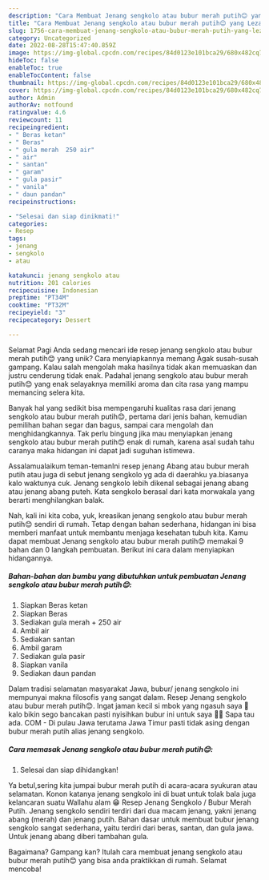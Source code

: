 ```yaml
---
description: "Cara Membuat Jenang sengkolo atau bubur merah putih😊 yang Lezat, Enak"
title: "Cara Membuat Jenang sengkolo atau bubur merah putih😊 yang Lezat, Enak"
slug: 1756-cara-membuat-jenang-sengkolo-atau-bubur-merah-putih-yang-lezat-enak
category: Uncategorized
date: 2022-08-28T15:47:40.859Z
image: https://img-global.cpcdn.com/recipes/84d0123e101bca29/680x482cq70/jenang-sengkolo-atau-bubur-merah-putih-foto-resep-utama.jpg
hideToc: false
enableToc: true
enableTocContent: false
thumbnail: https://img-global.cpcdn.com/recipes/84d0123e101bca29/680x482cq70/jenang-sengkolo-atau-bubur-merah-putih-foto-resep-utama.jpg
cover: https://img-global.cpcdn.com/recipes/84d0123e101bca29/680x482cq70/jenang-sengkolo-atau-bubur-merah-putih-foto-resep-utama.jpg
author: Admin
authorAv: notfound
ratingvalue: 4.6
reviewcount: 11
recipeingredient:
- " Beras ketan"
- " Beras"
- " gula merah  250 air"
- " air"
- " santan"
- " garam"
- " gula pasir"
- " vanila"
- " daun pandan"
recipeinstructions:

- "Selesai dan siap dinikmati!"
categories:
- Resep
tags:
- jenang
- sengkolo
- atau

katakunci: jenang sengkolo atau 
nutrition: 201 calories
recipecuisine: Indonesian
preptime: "PT34M"
cooktime: "PT32M"
recipeyield: "3"
recipecategory: Dessert

---
```



Selamat Pagi Anda sedang mencari ide resep jenang sengkolo atau bubur merah putih😊 yang unik? Cara menyiapkannya memang Agak susah-susah gampang. Kalau salah mengolah maka hasilnya tidak akan memuaskan dan justru cenderung tidak enak. Padahal jenang sengkolo atau bubur merah putih😊 yang enak selayaknya memiliki aroma dan cita rasa yang mampu memancing selera kita.


Banyak hal yang sedikit bisa mempengaruhi kualitas rasa dari jenang sengkolo atau bubur merah putih😊, pertama dari jenis bahan, kemudian pemilihan bahan segar dan bagus, sampai cara mengolah dan menghidangkannya. Tak perlu bingung jika mau menyiapkan jenang sengkolo atau bubur merah putih😊 enak di rumah, karena asal sudah tahu caranya maka hidangan ini dapat jadi suguhan istimewa.

Assalamualaikum teman-temanIni resep jenang Abang atau bubur merah putih atau juga di sebut jenang sengkolo yg ada di daerahku ya.biasanya kalo waktunya cuk. Jenang sengkolo lebih dikenal sebagai jenang abang atau jenang abang puteh. Kata sengkolo berasal dari kata morwakala yang berarti menghilangkan balak.


Nah, kali ini kita coba, yuk, kreasikan jenang sengkolo atau bubur merah putih😊 sendiri di rumah. Tetap dengan bahan sederhana, hidangan ini bisa memberi manfaat untuk membantu menjaga kesehatan tubuh kita. Kamu dapat membuat Jenang sengkolo atau bubur merah putih😊 memakai 9 bahan dan 0 langkah pembuatan. Berikut ini cara dalam menyiapkan hidangannya.

<!--inarticleads1-->

##### Bahan-bahan dan bumbu yang dibutuhkan untuk pembuatan Jenang sengkolo atau bubur merah putih😊:

1. Siapkan  Beras ketan
1. Siapkan  Beras
1. Sediakan  gula merah + 250 air
1. Ambil  air
1. Sediakan  santan
1. Ambil  garam
1. Sediakan  gula pasir
1. Siapkan  vanila
1. Sediakan  daun pandan


Dalam tradisi selamatan masyarakat Jawa, bubur/ jenang sengkolo ini mempunyai makna filosofis yang sangat dalam. Resep Jenang sengkolo atau bubur merah putih😊. Ingat jaman kecil si mbok yang ngasuh saya 🥺 kalo bikin sego bancakan pasti nyisihkan bubur ini untuk saya 🥺😘 Sapa tau ada. COM - Di pulau Jawa terutama Jawa Timur pasti tidak asing dengan bubur merah putih alias jenang sengkolo. 

<!--inarticleads2-->

##### Cara memasak Jenang sengkolo atau bubur merah putih😊:


1. Selesai dan siap dihidangkan!

Ya betul,sering kita jumpai bubur merah putih di acara-acara syukuran atau selamatan. Konon katanya jenang sengkolo ini di buat untuk tolak bala juga kelancaran suatu Wallahu alam 😁 Resep Jenang Sengkolo / Bubur Merah Putih. Jenang sengkolo sendiri terdiri dari dua macam jenang, yakni jenang abang (merah) dan jenang putih. Bahan dasar untuk membuat bubur jenang sengkolo sangat sederhana, yaitu terdiri dari beras, santan, dan gula jawa. Untuk jenang abang diberi tambahan gula. 

Bagaimana? Gampang kan? Itulah cara membuat jenang sengkolo atau bubur merah putih😊 yang bisa anda praktikkan di rumah. Selamat mencoba!
